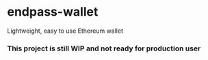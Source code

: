 # endpass-wallet

Lightweight, easy to use Ethereum wallet

### This project is still WIP and not ready for production user
